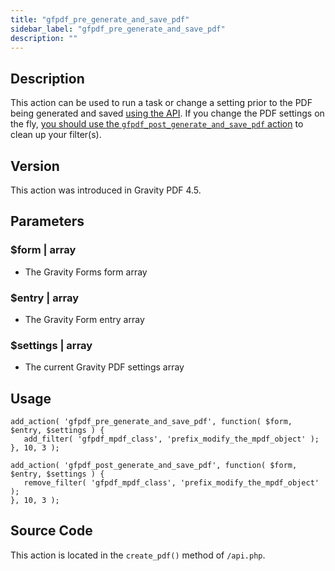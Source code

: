 ```yaml
---
title: "gfpdf_pre_generate_and_save_pdf"
sidebar_label: "gfpdf_pre_generate_and_save_pdf"
description: ""
---
```




## Description 

This action can be used to run a task or change a setting prior to the PDF being generated and saved [using the API](api_create_pdf.md). If you change the PDF settings on the fly, [you should use the `gfpdf_post_generate_and_save_pdf` action](gfpdf_post_generate_and_save_pdf.md) to clean up your filter(s). 

## Version 

This action was introduced in Gravity PDF 4.5.

## Parameters 

### $form | array
*  The Gravity Forms form array

### $entry | array
*  The Gravity Form entry array

### $settings | array
*  The current Gravity PDF settings array

## Usage 

```
add_action( 'gfpdf_pre_generate_and_save_pdf', function( $form, $entry, $settings ) {
   add_filter( 'gfpdf_mpdf_class', 'prefix_modify_the_mpdf_object' );
}, 10, 3 );

add_action( 'gfpdf_post_generate_and_save_pdf', function( $form, $entry, $settings ) {
   remove_filter( 'gfpdf_mpdf_class', 'prefix_modify_the_mpdf_object' );
}, 10, 3 );
```

## Source Code 

This action is located in the `create_pdf()` method of `/api.php`.